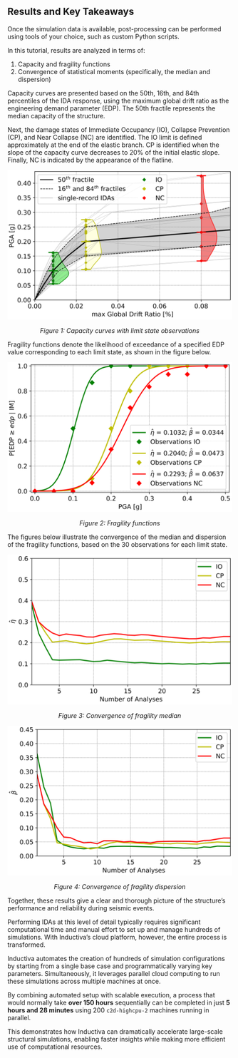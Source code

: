 ## Results and Key Takeaways
Once the simulation data is available, post-processing can be performed using tools of your choice, such as custom Python scripts.

In this tutorial, results are analyzed in terms of:
1. Capacity and fragility functions
2. Convergence of statistical moments (specifically, the median and dispersion)

Capacity curves are presented based on the 50th, 16th, and 84th percentiles of the IDA response, using the maximum global drift 
ratio as the engineering demand parameter (EDP). The 50th fractile represents the median capacity of the structure.

Next, the damage states of Immediate Occupancy (IO), Collapse Prevention (CP), and Near Collapse (NC) are identified. The IO limit 
is defined approximately at the end of the elastic branch. CP is identified when the slope of the capacity curve decreases to 20% of 
the initial elastic slope. Finally, NC is indicated by the appearance of the flatline.

<div align="center">
   <img src="../../_static/graph1.png" alt="Capacity curves with limit state observations">
   <p><em>Figure 1: Capacity curves with limit state observations</em></p>
</div>

Fragility functions denote the likelihood of exceedance of a specified EDP value corresponding to each limit state, as shown in the 
figure below.

<div align="center">
   <img src="../../_static/graph2.png" alt="Fragility functions">
   <p><em>Figure 2: Fragility functions</em></p>
</div>

The figures below illustrate the convergence of the median and dispersion of the fragility functions, based on the 30 observations 
for each limit state.

<div align="center">
   <img src="../../_static/graph3.png" alt="Convergence of fragility median">
   <p><em>Figure 3: Convergence of fragility median</em></p>
</div>

<div align="center">
   <img src="../../_static/graph4.png" alt="Convergence of fragility dispersion">
   <p><em>Figure 4: Convergence of fragility dispersion</em></p>
</div>

Together, these results give a clear and thorough picture of the structure’s performance and reliability during seismic events.

Performing IDAs at this level of detail typically requires significant computational time and manual effort to set up and manage hundreds of simulations. With Inductiva’s cloud platform, however, the entire process is transformed.

Inductiva automates the creation of hundreds of simulation configurations by starting from a single base case and programmatically varying key parameters. Simultaneously, it leverages parallel cloud computing to run these simulations across multiple machines at once.

By combining automated setup with scalable execution, a process that would normally take **over 150 hours** sequentially can be completed in just **5 hours and 28 minutes** using 200 `c2d-highcpu-2` machines running in parallel.

This demonstrates how Inductiva can dramatically accelerate large-scale structural simulations, enabling faster insights while making more efficient use of computational resources.


